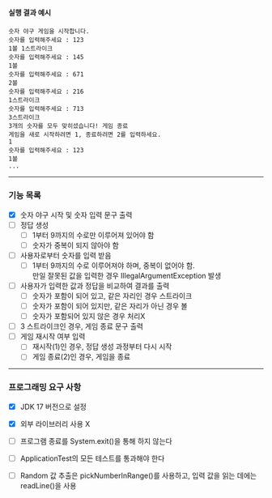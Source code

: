 #### 실행 결과 예시
```
숫자 야구 게임을 시작합니다.
숫자를 입력해주세요 : 123
1볼 1스트라이크
숫자를 입력해주세요 : 145
1볼
숫자를 입력해주세요 : 671
2볼
숫자를 입력해주세요 : 216
1스트라이크
숫자를 입력해주세요 : 713
3스트라이크
3개의 숫자를 모두 맞히셨습니다! 게임 종료
게임을 새로 시작하려면 1, 종료하려면 2를 입력하세요.
1
숫자를 입력해주세요 : 123
1볼
...
```

---

### 기능 목록
-[x] 숫자 야구 시작 및 숫자 입력 문구 출력
-[ ] 정답 생성
  -[ ] 1부터 9까지의 수로만 이루어져 있어야 함
  -[ ] 숫자가 중복이 되지 않아야 함
-[ ] 사용자로부터 숫자를 입력 받음
  -[ ] 1부터 9까지의 수로 이루어져야 하며, 중복이 없어야 함.  
    만일 잘못된 값을 입력한 경우 IllegalArgumentException 발생
-[ ] 사용자가 입력한 값과 정답을 비교하여 결과를 출력
  -[ ] 숫자가 포함이 되어 있고, 같은 자리인 경우 스트라이크
  -[ ] 숫자가 포함이 되어 있지만, 같은 자리가 아닌 경우 볼
  -[ ] 숫자가 포함되어 있지 않은 경우 처리X 
-[ ] 3 스트라이크인 경우, 게임 종료 문구 출력
-[ ] 게임 재시작 여부 입력
  -[ ] 재시작(1)인 경우, 정답 생성 과정부터 다시 시작
  -[ ] 게임 종료(2)인 경우, 게임을 종료

---

### 프로그래밍 요구 사항
-[x] JDK 17 버전으로 설정
-[x] 외부 라이브러리 사용 X
-[ ] 프로그램 종료를 System.exit()을 통해 하지 않는다
-[ ] ApplicationTest의 모든 테스트를 통과해야 한다
-[ ] Random 값 추출은 pickNumberInRange()를 사용하고, 입력 값을 읽는 데에는 readLine()을 사용 


